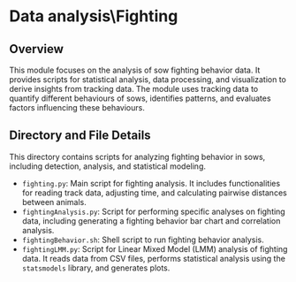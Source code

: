 # Data analysis\Fighting

## Overview

This module focuses on the analysis of sow fighting behavior data. It provides scripts for statistical analysis, data processing, and visualization to derive insights from tracking data. The module uses tracking data to quantify different behaviours of sows, identifies patterns, and evaluates factors influencing these behaviours.

## Directory and File Details

This directory contains scripts for analyzing fighting behavior in sows, including detection, analysis, and statistical modeling.

-   `fighting.py`: Main script for fighting analysis. It includes functionalities for reading track data, adjusting time, and calculating pairwise distances between animals.
-   `fightingAnalysis.py`: Script for performing specific analyses on fighting data, including generating a fighting behavior bar chart and correlation analysis.
-   `fightingBehavior.sh`: Shell script to run fighting behavior analysis.
-   `fightingLMM.py`: Script for Linear Mixed Model (LMM) analysis of fighting data. It reads data from CSV files, performs statistical analysis using the `statsmodels` library, and generates plots.